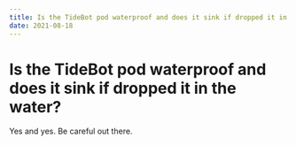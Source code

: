 ```yaml
---
title: Is the TideBot pod waterproof and does it sink if dropped it in the water?
date: 2021-08-18
---
```


# Is the TideBot pod waterproof and does it sink if dropped it in the water?

Yes and yes. Be careful out there.
